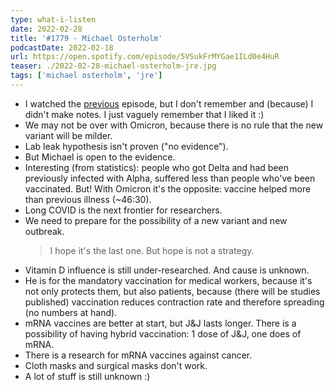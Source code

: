 ```yaml
---
type: what-i-listen
date: 2022-02-28
title: '#1779 - Michael Osterholm'
podcastDate: 2022-02-18
url: https://open.spotify.com/episode/5VSukFrMYGae1ILd0e4HuR
teaser: ./2022-02-28-michael-osterholm-jre.jpg
tags: ['michael osterholm', 'jre']
---
```


- I watched the [previous](https://open.spotify.com/episode/19tbM1zqjc6KjcRbzMwihN) episode, but I don't remember and (because) I didn't make notes. I just vaguely remember that I liked it :)
- We may not be over with Omicron, because there is no rule that the new variant will be milder.
- Lab leak hypothesis isn't proven ("no evidence").
- But Michael is open to the evidence.
- Interesting (from statistics): people who got Delta and had been previously infected with Alpha, suffered less than people who've been vaccinated. But! With Omicron it's the opposite: vaccine helped more than previous illness (~46:30).
- Long COVID is the next frontier for researchers.
- We need to prepare for the possibility of a new variant and new outbreak.
  > I hope it's the last one. But hope is not a strategy.
- Vitamin D influence is still under-researched. And cause is unknown.
- He is for the mandatory vaccination for medical workers, because it's not only protects them, but also patients, because (there will be studies published) vaccination reduces contraction rate and therefore spreading (no numbers at hand).
- mRNA vaccines are better at start, but J&J lasts longer. There is a possibility of having hybrid vaccination: 1 dose of J&J, one does of mRNA.
- There is a research for mRNA vaccines against cancer.
- Cloth masks and surgical masks don't work.
- A lot of stuff is still unknown :)
